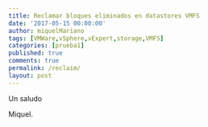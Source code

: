 ```yaml
---
title: Reclamar bloques eliminados en datastores VMFS
date: '2017-05-15 00:00:00'
author: miquelMariano
tags: [VMWare,vSphere,vExpert,storage,VMFS]
categories: [prueba1]
published: true
comments: true
permalink: /reclaim/
layout: post
---
```



 
Un saludo

Miquel.